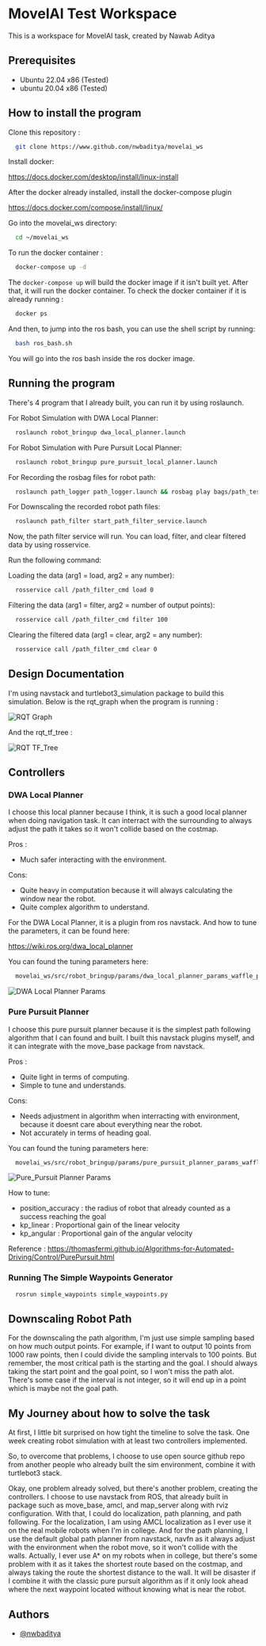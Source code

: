 
# MovelAI Test Workspace

This is a workspace for MovelAI task, created by Nawab Aditya

## Prerequisites
- Ubuntu 22.04 x86 (Tested)
- ubuntu 20.04 x86 (Tested)

## How to install the program

Clone this repository :

```bash
  git clone https://www.github.com/nwbaditya/movelai_ws
```
Install docker:

https://docs.docker.com/desktop/install/linux-install

After the docker already installed, install the docker-compose plugin

https://docs.docker.com/compose/install/linux/

Go into the movelai_ws directory:
```bash
  cd ~/movelai_ws
```

To run the docker container :

```bash
  docker-compose up -d
```
The `docker-compose up` will build the docker image if it isn't built yet. After that, it will run the docker container.
To check the docker container if it is already running :

```bash
  docker ps
```
And then, to jump into the ros bash, you can use the shell script by running:

```bash
  bash ros_bash.sh
```
You will go into the ros bash inside the ros docker image.

## Running the program

There's 4 program that I already built, you can run it by using roslaunch.

For Robot Simulation with DWA Local Planner:

```bash
  roslaunch robot_bringup dwa_local_planner.launch
```

For Robot Simulation with Pure Pursuit Local Planner:

```bash
  roslaunch robot_bringup pure_pursuit_local_planner.launch
```

For Recording the rosbag files for robot path:

```bash
  roslaunch path_logger path_logger.launch && rosbag play bags/path_test.bag
```

For Downscaling the recorded robot path files:

```bash
  roslaunch path_filter start_path_filter_service.launch
```
Now, the path filter service will run. You can load, filter, and clear filtered data by using rosservice.

Run the following command:

Loading the data (arg1 = load, arg2 = any number):

```bash
  rosservice call /path_filter_cmd load 0
```

Filtering the data (arg1 = filter, arg2 = number of output points):
```bash
  rosservice call /path_filter_cmd filter 100
```

Clearing the filtered data (arg1 = clear, arg2 = any number):
```bash
  rosservice call /path_filter_cmd clear 0
```

## Design Documentation

I'm using navstack and turtlebot3_simulation package to build this simulation.
Below is the rqt_graph when the program is running :

![RQT Graph](https://raw.githubusercontent.com/nwbaditya/movelai_ws/main/image/rqt_graph.png)

And the rqt_tf_tree :

![RQT TF_Tree](https://raw.githubusercontent.com/nwbaditya/movelai_ws/main/image/rqt_tf_tree.png)

## Controllers

### DWA Local Planner

I choose this local planner because I think, it is such a good local planner when doing navigation task. It can
interract with the surrounding to always adjust the path it takes so it won't collide based on the costmap.

Pros :
- Much safer interacting with the environment.

Cons:
- Quite heavy in computation because it will always calculating the window near the robot.
- Quite complex algorithm to understand.

For the DWA Local Planner, it is a plugin from ros navstack. And how to tune the parameters, it can be found here:

https://wiki.ros.org/dwa_local_planner

You can found the tuning parameters here:

```bash
  movelai_ws/src/robot_bringup/params/dwa_local_planner_params_waffle_pi.yaml
```
![DWA Local Planner Params](https://raw.githubusercontent.com/nwbaditya/movelai_ws/main/image/dwa_local_planner_params.png)

### Pure Pursuit Planner

I choose this pure pursuit planner because it is the simplest path following algorithm that I can found and built. I built this navstack plugins myself,
and it can integrate with the move_base package from navstack.

Pros :
- Quite light in terms of computing.
- Simple to tune and understands.

Cons:
- Needs adjustment in algorithm when interracting with environment, because it doesnt care about everything near the robot.
- Not accurately in terms of heading goal.

You can found the tuning parameters here:

```bash
  movelai_ws/src/robot_bringup/params/pure_pursuit_planner_params_waffle_pi.yaml
```
![Pure_Pursuit Planner Params](https://raw.githubusercontent.com/nwbaditya/movelai_ws/main/image/pure_pursuit_local_planner_params.png)

How to tune:
- position_accuracy : the radius of robot that already counted as a success reaching the goal
- kp_linear : Proportional gain of the linear velocity
- kp_angular : Proportional gain of the angular velocity

Reference : https://thomasfermi.github.io/Algorithms-for-Automated-Driving/Control/PurePursuit.html

### Running The Simple Waypoints Generator

```bash
  rosrun simple_waypoints simple_waypoints.py
```

## Downscaling Robot Path
For the downscaling the path algorithm, I'm just use simple sampling based on how much output points. For example, if I want to output 10 points from
1000 raw points, then I could divide the sampling intervals to 100 points. But remember, the most critical path is the starting and the goal. I should always
taking the start point and the goal point, so I won't miss the path alot. There's some case if the interval is not integer, so it will end up in a point which
is maybe not the goal path.


## My Journey about how to solve the task

At first, I little bit surprised on how tight the timeline to solve the task. One week creating robot simulation with at least two controllers implemented.

So, to overcome that problems, I choose to use open source github repo from another people who already built the sim environment, combine it with turtlebot3 stack.

Okay, one problem already solved, but there's another problem, creating the controllers. I choose to use navstack from ROS, that already built in package such as move_base, 
amcl, and map_server along with rviz configuration. With that, I could do localization, path planning, and path following. For the localization, I am using AMCL localization as 
I ever use it on the real mobile robots when I'm in college. And for the path planning, I use the default global path planner from navstack, navfn as it always adjust with the 
environment when the robot move, so it won't collide with the walls. Actually, I ever use A* on my robots when in college, but there's some problem with it as it takes the shortest 
route based on the costmap, and always taking the route the shortest distance to the wall. It will be disaster if I combine it with the classic pure pursuit algorithm as if it only look 
ahead where the next waypoint located without knowing what is near the robot.

## Authors

- [@nwbaditya](https://www.github.com/nwbaditya)

